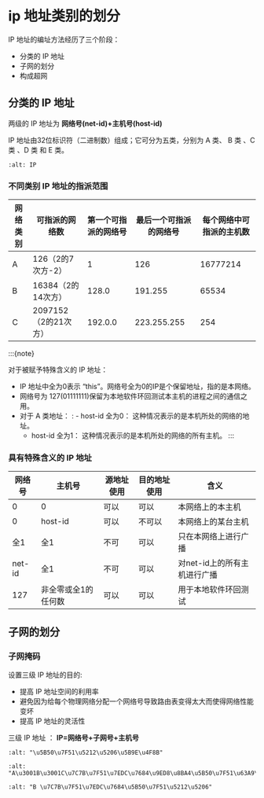 # ip 地址类别的划分

IP 地址的编址方法经历了三个阶段：

- 分类的 IP 地址
- 子网的划分
- 构成超网

## 分类的 IP 地址

两级的 IP 地址为 **网络号(net-id)+主机号(host-id)**

IP 地址由32位标识符（二进制数）组成；它可分为五类，分别为 A 类、 B 类 、C 类 、D 类 和 E 类。

```{image} ../../img/internet/IP.png
:alt: IP
```

### 不同类别 IP 地址的指派范围

| 网络类别 | 可指派的网络数       | 第一个可指派的网络号 | 最后一个可指派的网络号 | 每个网络中可指派的主机数 |
| -------- | -------------------- | -------------------- | ---------------------- | ------------------------ |
| A        | 126（2的7次方-2）    | 1                    | 126                    | 16777214                 |
| B        | 16384（2的14次方）   | 128.0                | 191.255                | 65534                    |
| C        | 2097152（2的21次方） | 192.0.0              | 223.255.255            | 254                      |

:::{note}

对于被赋予特殊含义的 IP 地址：

- IP 地址中全为0表示 “this”。网络号全为0的IP是个保留地址，指的是本网络。
- 网络号为 127(01111111)保留为本地软件环回测试本主机的进程之间的通信之用。
- 对于 A 类地址：
  : - host-id 全为0： 这种情况表示的是本机所处的网络的地址。
    - host-id 全为1： 这种情况表示的是本机所处的网络的所有主机。
:::

### 具有特殊含义的 IP 地址

| 网络号 | 主机号              | 源地址使用 | 目的地址使用 | 含义                         |
| ------ | ------------------- | ---------- | ------------ | ---------------------------- |
| 0      | 0                   | 可以       | 可以         | 本网络上的本主机             |
| 0      | host-id             | 可以       | 不可以       | 本网络上的某台主机           |
| 全1    | 全1                 | 不可       | 可以         | 只在本网络上进行广播         |
| net-id | 全1                 | 不可       | 可以         | 对net-id上的所有主机进行广播 |
| 127    | 非全零或全1的任何数 | 可以       | 可以         | 用于本地软件环回测试         |

## 子网的划分

### 子网掩码

设置三级 IP 地址的目的:

- 提高 IP 地址空间的利用率
- 避免因为给每个物理网络分配一个网络号导致路由表变得太大而使得网络性能变坏
- 提高 IP 地址的灵活性

三级 IP 地址 ： **IP=网络号+子网号+主机号**

```{image} ../../img/internet/subnet_instance.png
:alt: "\u5B50\u7F51\u5212\u5206\u5B9E\u4F8B"
```

```{image} ../../img/internet/subnet_default.png
:alt: "A\u3001B\u3001C\u7C7B\u7F51\u7EDC\u7684\u9ED8\u8BA4\u5B50\u7F51\u63A9\u7801"
```

```{image} ../../img/internet/B_subnet.png
:alt: "B \u7C7B\u7F51\u7EDC\u7684\u5B50\u7F51\u5212\u5206"
```
